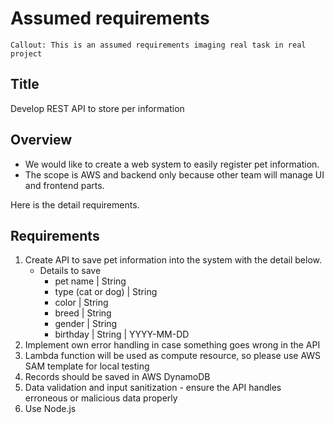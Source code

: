 
# Assumed requirements

```
Callout: This is an assumed requirements imaging real task in real project
```

## Title

Develop REST API to store per information

## Overview

- We would like to create a web system to easily register pet information.
- The scope is AWS and backend only because other team will manage UI and frontend parts.

Here is the detail requirements.

## Requirements

1. Create API to save pet information into the system with the detail below.
    * Details to save
        * pet name | String
        * type (cat or dog) | String
        * color | String
        * breed | String
        * gender | String
        * birthday | String | YYYY-MM-DD
2. Implement own error handling in case something goes wrong in the API
3. Lambda function will be used as compute resource, so please use AWS SAM template for local testing
3. Records should be saved in AWS DynamoDB
4. Data validation and input sanitization - ensure the API handles erroneous or malicious data properly
5. Use Node.js
